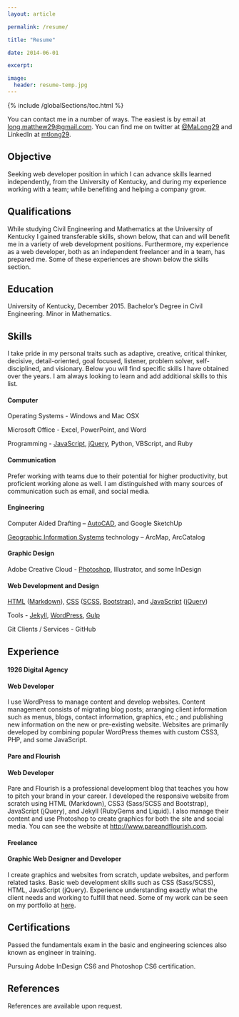 ```yaml
---
layout: article

permalink: /resume/

title: "Resume"

date: 2014-06-01

excerpt:

image:
  header: resume-temp.jpg
---
```

{% include /globalSections/toc.html %}

You can contact me in a number of ways. The easiest is by email at <a href="mailto:long.matthew29@gmail.com">long.matthew29@gmail.com</a>. You can find me on twitter at <a href="https://www.twitter.com/MaLong29">@MaLong29</a> and LinkedIn at <a href="https://www.linkedin.com/in/mtlong29">mtlong29</a>.

## Objective

Seeking web developer position in which I can advance skills learned independently, from the University of Kentucky, and during my experience working with a team; while benefiting and helping a company grow.

## Qualifications

While studying Civil Engineering and Mathematics at the University of Kentucky I gained transferable skills, shown below, that can and will benefit me in a variety of web development positions. Furthermore, my experience as a web developer, both as an independent freelancer and in a team, has prepared me. Some of these experiences are shown below the skills section.

## Education

University of Kentucky, December 2015. Bachelor’s Degree in Civil Engineering. Minor in Mathematics.

## Skills

<p>I take pride in my personal traits such as adaptive, creative, critical thinker, decisive, detail-oriented, goal focused, listener, problem solver, self-disciplined, and visionary. Below you will find specific skills I have obtained over the years. I am always looking to learn and add additional skills to this list.</p>

#### Computer

<p>Operating Systems - Windows and Mac OSX</p>
<p>Microsoft Office - Excel, PowerPoint, and Word</p>
<p>Programming - <a href="/tag/javascript/">JavaScript</a>, <a href="/tag/jquery/">jQuery</a>, Python, VBScript, and Ruby</p>

#### Communication

<p>Prefer working with teams due to their potential for higher productivity, but proficient working alone as well. I am distinguished with many sources of communication such as email, and social media.</p>

#### Engineering

<p>Computer Aided Drafting – <a href="/tag/autocad/">AutoCAD</a>, and Google SketchUp</p>
<p><a href="/tag/gis/">Geographic Information Systems</a> technology – ArcMap, ArcCatalog</p>

#### Graphic Design

<p>Adobe Creative Cloud - <a href="/tag/photoshop/">Photoshop</a>, Illustrator, and some InDesign</p>

#### Web Development and Design

<p><a href="/tag/html/">HTML</a> (<a href="/tag/markdown/">Markdown</a>), <a href="/tag/css/">CSS</a> (<a href="/tag/scss/">SCSS</a>, <a href="/tag/bootstrap/">Bootstrap</a>), and <a href="/tag/javascript/">JavaScript</a> (<a href="/tag/jquery/">jQuery</a>)</p>
<p>Tools - <a href="/tag/jekyll/">Jekyll</a>, <a href="/tag/wordpress">WordPress</a>, <a href="/tag/gulp/">Gulp</a></p>
<p>Git Clients / Services - GitHub</p>

## Experience

#### 1926 Digital Agency
<h4 class="experience">Web Developer</h4>

<p>I use WordPress to manage content and develop websites. Content management consists of migrating blog posts; arranging client information such as menus, blogs, contact information, graphics, etc.; and publishing new information on the new or pre-existing website. Websites are primarily developed by combining popular WordPress themes with custom CSS3, PHP, and some JavaScript.</p>

#### Pare and Flourish
<h4 class="experience">Web Developer</h4>

<p>Pare and Flourish is a professional development blog that teaches you how to pitch your brand in your career. I developed the responsive website from scratch using HTML (Markdown), CSS3 (Sass/SCSS and Bootstrap), JavaScript (jQuery), and Jekyll (RubyGems and Liquid). I also manage their content and use Photoshop to create graphics for both the site and social media. You can see the website at <a href="http://www.pareandflourish.com">http://www.pareandflourish.com</a>.</p>

#### Freelance
<h4 class="experience">Graphic Web Designer and Developer</h4>

<p>I create graphics and websites from scratch, update websites, and perform related tasks. Basic web development skills such as CSS (Sass/SCSS), HTML, JavaScript (jQuery). Experience understanding exactly what the client needs and working to fulfill that need. Some of my work can be seen on my portfolio at <a href="/portfolio/">here</a>.</p>

## Certifications

<p>Passed the fundamentals exam in the basic and engineering sciences also known as engineer in training.</p>
<p>Pursuing Adobe InDesign CS6 and Photoshop CS6 certification.</p>

## References

<p>References are available upon request.</p>

